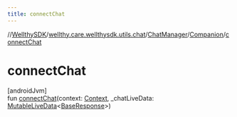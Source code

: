 ```yaml
---
title: connectChat
---
```

//[WellthySDK](../../../../index.html)/[wellthy.care.wellthysdk.utils.chat](../../index.html)/[ChatManager](../index.html)/[Companion](index.html)/[connectChat](connect-chat.html)



# connectChat



[androidJvm]\
fun [connectChat](connect-chat.html)(context: [Context](https://developer.android.com/reference/kotlin/android/content/Context.html), _chatLiveData: [MutableLiveData](https://developer.android.com/reference/kotlin/androidx/lifecycle/MutableLiveData.html)&lt;[BaseResponse](../../../wellthy.care.wellthysdk.data.onboarding/-base-response/index.html)&gt;)




